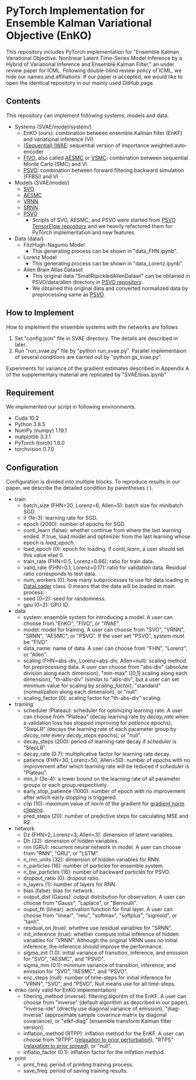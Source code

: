 # PyTorch Implementation for Ensemble Kalman Variational Objective (EnKO)
This repository includes PyTorch implementation for "Ensemble Kalman Variational Objective: Nonlinear Latent Time-Series Model Inference by a Hybrid of Variational Inference and Ensemble Kalman Filter," an under review paper for ICML.
Following double-blind review policy of ICML, we hide our names and affiliations.
If our paper is accepted, we would like to open the identical repository in our mainly used GitHub page.

## Contents
This repository can implement following systems, models and data.
- Systems (SVAE/model/system/)
    - EnKO (ours): combination between ensemble Kalman filter (EnKF) and variational inference (VI)
    - [(Sequential) IWAE](https://arxiv.org/abs/1509.00519): sequential version of importance weighted auto-encoder
    - [FIVO](https://papers.nips.cc/paper/2017/hash/fa84632d742f2729dc32ce8cb5d49733-Abstract.html), also called [AESMC](https://openreview.net/forum?id=BJ8c3f-0b) or [VSMC](http://proceedings.mlr.press/v84/naesseth18a.html): combination between sequential Monte Carlo (SMC) and VI
    - [PSVO](https://www.semanticscholar.org/paper/Variational-Objectives-for-Markovian-Dynamics-with-Moretti-Wang/ccd5761c40305c4ffcc3a7cbc387ba1273895114): combination between forward filtering backward simulation (FFBSi) and VI
- Models (SVAE/model/)
    - [SVO](https://openreview.net/forum?id=HJg24U8tuE)
    - [AESMC](https://openreview.net/forum?id=BJ8c3f-0b)
    - [VRNN](https://papers.nips.cc/paper/2015/hash/b618c3210e934362ac261db280128c22-Abstract.html)
    - [SRNN](https://papers.nips.cc/paper/2016/hash/208e43f0e45c4c78cafadb83d2888cb6-Abstract.html)
    - [PSVO](https://www.semanticscholar.org/paper/Variational-Objectives-for-Markovian-Dynamics-with-Moretti-Wang/ccd5761c40305c4ffcc3a7cbc387ba1273895114)
        - Scripts of SVO, AESMC, and PSVO were started from [PSVO TensorFlow repository](https://github.com/amoretti86/PSVO) and we heavily refactored them for PyTorch implementation and new features.
- Data (data/)
    - FitzHugh-Nagumo Model
        - This generating process can be shown in "data_FHN.ipynb".
    - Lorenz Model
        - This generating process can be shown in "data_Lorenz.ipynb".
    - Allen Brain Atlas Dataset
        - This original data "SmallRipickledAllenDatawl" can be obtained in PSVO/data/allen directory in [PSVO repository](https://github.com/amoretti86/PSVO/tree/master/data/allen).
        - We obtained this original data and converted normalized data by preprocessing same as [PSVO](https://www.semanticscholar.org/paper/Variational-Objectives-for-Markovian-Dynamics-with-Moretti-Wang/ccd5761c40305c4ffcc3a7cbc387ba1273895114).

## How to Implement
How to implement the ensemble systems with the networks are follows
1. Set "config.json" file in SVAE directory. The details are described in later.
1. Run "run_svae.py" file by "python run_svae.py". Parallel implementaion of several conditions are carried out by "python gs_svae.py".

Experiments for variance of the gradient estimates described in Appendix A of the supplementary material are replicated by "SVAE/bias.ipynb"

## Requirement
We implemented our script in following environments.
- Cuda 10.2
- Python 3.8.5
- NumPy (numpy) 1.19.1
- matplotlib 3.3.1
- PyTorch (torch) 1.6.0
- torchvision 0.7.0

## Configuration
Configuration is divided into multiple blocks.
To reproduce results in our paper, we describe the detailed condition by parentheses ( ).
- train
    - batch_size (FHN=20, Lorenz=6, Allen=5): batch size for minibatch SGD.
    - lr (1e-3): learning rate for SGD.
    - epoch (2000): number of epochs for SGD.
    - conti_learn (false): whether continue from where the last learning ended. If true, load model and optimizer from the last learning whose epoch is *load_epoch*.
    - load_epoch (0): epoch for loading. if *conti_learn*, a user should set this value else 0.
    - train_rate (FHN=0.5, Lorenz=0.66): ratio for train data.
    - valid_rate (FHN=0.1, Lorenz=0.17): ratio for validation data. Residual ratio corresponds to test data.
    - num_workers (0): how many subprocesses to use for data loading in [DataLoader](https://pytorch.org/docs/stable/data.html#torch.utils.data.DataLoader) class. 0 means that the data will be loaded in main process.
    - seed (0~2): seed for randomness.
    - gpu (0~2): GPU ID.
- data
    - system: ensemble system for introducing a model. A user can choose from "EnKO", "FIVO", or "IWAE".
    - model: model for training. A user can choose from "SVO", "VRNN", "SRNN", "AESMC", or "PSVO". If the user set "PSVO", *system* must be "FIVO".
    - data_name: name of data. A user can choose from "FHN", "Lorenz", or "Allen".
    - scaling (FHN=abs-div, Lorenz=abs-div, Allen=null): scaling method for preprocessing data. A user can choose from "abs-div" (absolute division along each dimension), "min-max" (\[0,1\] scaling along each dimension), "th-abs-div" (similar to "abs-div", but a user can set minimum value for scaling by *scaling_factor*), "standard" (normalization along each dimension), or "null".
    - scaling_factor (0): scaling factor for "th-abs-div" scaling.
- training
    - scheduler (Plateau): scheduler for optimizing learning rate. A user can choose from "Plateau" (decay learning rate by *decay_rate* when a validation loss has stopped improving for *patience* epochs), "StepLR" (decays the learning rate of each parameter group by *decay_rate* every *decay_steps* epochs), or "null".
    - decay_steps (200): period of learning rate decay if *scheduler* is "StepLR".
    - decay_rate (0.7): multiplicative factor for learning rate decay.
    - patience (FHN=30, Lorenz=50, Allen=50): number of epochs with no improvement after which learning rate will be reduced if *scheduler* is "Plateau".
    - min_lr (3e-4): a lower bound on the learning rate of all parameter groups or each group respectively.
    - early_stop_patience (1000): number of epoch with no improvement after which early stopping is triggered.
    - clip (10): maximum value of norm of the gradient for [gradient norm clipping](https://pytorch.org/docs/stable/generated/torch.nn.utils.clip_grad_norm_.html).
    - pred_steps (20): number of predictive steps for calculating MSE and R2.
- network
    - Dz (FHN=2, Lorenz=3, Allen=3): dimension of latent variables.
    - Dh (32): dimension of hidden variables.
    - rnn (GRU): recurrent neural network in model. A user can choose from "RNN", "GRU", or "LSTM".
    - n_rnn_units (32): dimension of hidden variables for RNN.
    - n_particles (16): number of particles for ensemble system.
    - n_bw_particles (16): number of backward particles for PSVO.
    - dropout_ratio (0): dropout ratio.
    - n_layers (1): number of layers for RNN.
    - bias (false): bias for network.
    - output_dist (Gauss): output distribution for observation. A user can choose from "Gauss", "Laplace", or "Bernoulli".
    - ouput_fn (linear): activation function for final layer. A user can choose from "linear", "relu", "softmax", "softplus", "sigmoid", or "tanh".
    - residual_on (true): whethre use residual variables for "SRNN".
    - init_inference (true): whether compute initial inference of hidden variables for "VRNN". Although the original VRNN uses no initial inference, the inference should improve the performance.
    - sigma_init (1.0): initial variance of transition, inference, and emission for "SVO", "AESMC", and "PSVO".
    - sigma_min (0.1): minimum variance of transition, inference, and emission for "SVO", "AESMC", and "PSVO".
    - enc_steps (null): number of time-steps for initial inference for "VRNN", "SVO", and "PSVO". Null means use for all time-steps.
- enko (only valid for EnKO implementation)
    - filtering_method (inverse): filtering algoritm of the EnKF. A user can choose from "inverse" (default algorithm as described in our paper), "inverse-ide" (directly use diagonal variance of emission), "diag-inverse" (approximate sample covarince matrix by diagonal covariance), or "etkf-diag" (ensemble transform Kalman filter version).
    - inflation_method (RTPP): inflation method for the EnKF. A user can choose from "RTPP" ([relaxation to prior perturbation](https://journals.ametsoc.org/view/journals/mwre/132/5/1520-0493_2004_132_1238_ioieao_2.0.co_2.xml)), "RTPS" ([relaxation to prior spread](https://journals.ametsoc.org/view/journals/mwre/140/9/mwr-d-11-00276.1.xml)), or "null".
    - inflatio_factor (0.1): inflation factor for the inlfation method.
- print
    - print_freq: period of printing training process.
    - save_freq: period of saving training results.
    